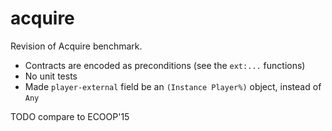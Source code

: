 acquire
===

Revision of Acquire benchmark.

- Contracts are encoded as preconditions (see the `ext:...` functions)
- No unit tests
- Made `player-external` field be an `(Instance Player%)` object, instead of `Any`



TODO compare to ECOOP'15
